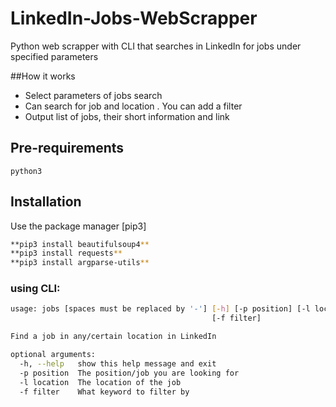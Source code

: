 # LinkedIn-Jobs-WebScrapper

Python web scrapper with CLI that searches in LinkedIn for jobs under specified parameters 


##How it works

- Select parameters of jobs search
- Can search for job and location
. You can add a filter
- Output list of jobs, their short information and link


## Pre-requirements
``python3``

## Installation

Use the package manager [pip3]
```bash
**pip3 install beautifulsoup4** 
**pip3 install requests**
**pip3 install argparse-utils**
```



### using CLI:

```bash
usage: jobs [spaces must be replaced by '-'] [-h] [-p position] [-l location]
                                             [-f filter]

Find a job in any/certain location in LinkedIn

optional arguments:
  -h, --help   show this help message and exit
  -p position  The position/job you are looking for
  -l location  The location of the job
  -f filter    What keyword to filter by
```
